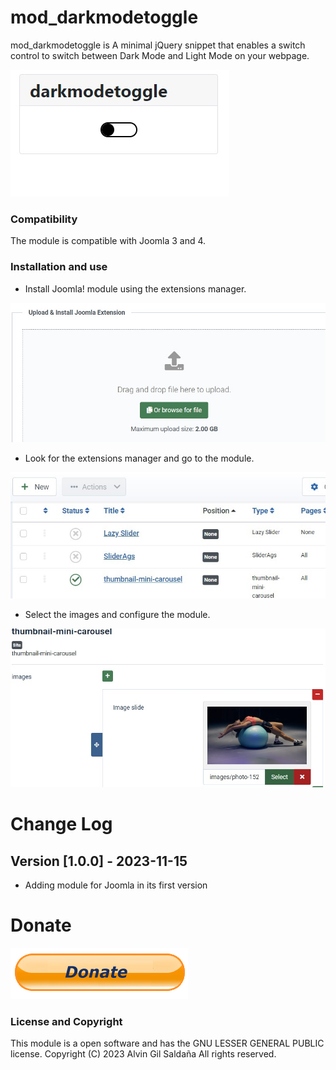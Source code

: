 # mod_darkmodetoggle
mod_darkmodetoggle is A minimal jQuery snippet that enables a switch control to switch between Dark Mode and Light Mode on your webpage.

![](https://github.com/alvinalvin/holamundo/blob/6c6844d440ead243447e67162832b747ab1b32d0/darmode.jpg)

### Compatibility
 The module is compatible with Joomla 3 and 4.
 ### Installation and use

<ul>
<li>Install Joomla! module using the extensions manager.</li>
</ul>

![](https://github.com/alvinalvin/holamundo/blob/4d66fb03376df76ea5f4c30825d7b59a66f186e5/imgg.jpg)


<ul>
<li>Look for the extensions manager and go to the module.</li>
</ul>

![](https://github.com/alvinalvin/holamundo/blob/8a0f40b14384a2ee7e2d17eea42ab4eeb104244c/imagen.jpg)


<ul>
<li>Select the images and configure the module.</li>
</ul>

![](https://github.com/alvinalvin/holamundo/blob/f692cf3b6beff751f07fdac84ff51c88eea99406/imagenoo.jpg)

# Change Log





## Version [1.0.0] - 2023-11-15

<ul>
<li>Adding module for Joomla in its first version</li>
</ul>

# Donate
<a title="" href="https://www.paypal.com/donate/?hosted_button_id=B7YYDKUTNU8PS"><img src="https://github.com/alvinalvin/holamundo/blob/1dce12abea45d82ecbce3423f7ecdeb3e5f275a5/PayPal-Donate-Button-PNG.png" alt="" /></a>



### License and Copyright

This module is a open software and has the GNU LESSER GENERAL PUBLIC license. Copyright (C) 2023 Alvin Gil Saldaña All rights reserved.
